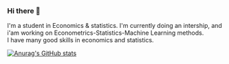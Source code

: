 ### Hi there 👋

I'm a student in Economics & statistics. 
I'm currently doing an intership, and i'am working on Econometrics-Statistics-Machine Learning methods.    
I have many good skills in economics and statistics.   

[![Anurag's GitHub stats](https://github-readme-stats.vercel.app/api?username=kipedene)](https://github.com/anuraghazra/github-readme-stats)



